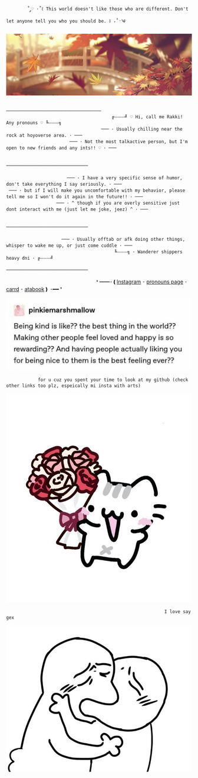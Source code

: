 			˚ ༘♡ ·˚꒰ This world doesn't like those who are different. Don't let anyone tell you who you should be. ꒱ ₊˚ˑ༄

![image alt](https://github.com/Rakki-boop/Rakki-boop/blob/05561e7b2979a3a530d253a39e0d9a32c8663fe4/6292878db61d36c92e7f9bc6262e039b.jpg)

													────────────────────────────────────
											╔⏤⏤⏤╝ ♡ Hi, call me Rakki! Any pronouns ♡ ╚⏤⏤⏤╗
										─── ･ Usually chilling near the rock at hoyoverse area. ･ ───
							─── ･ Not the most talkactive person, but I'm open to new friends and any ints!! ♡ ･ ───
	   
	  												  ───────────────────────────────
				 
	                       ─── ･ I have a very specific sense of humor, don't take everything I say seriously. ･ ───
	 ─── ･ but if I will make you uncomfortable with my behavior, please tell me so I won't do it again in the future!! ･ ───
 					   ─── ･ ^ though if you are overly sensitive just dont interact with me (just let me joke, jeez) ^ ･ ───
		 
 													  ───────────────────────────────
				
					     ─── ･ Usually offtab or afk doing other things, whisper to wake me up, or just come cuddle ･ ───
								   	   		 ╚⏤⏤⏤╗ ･ Wanderer shippers heavy dni ･ ╔⏤⏤⏤╝
												     ───────────────────────────────
ㅤㅤㅤㅤㅤㅤㅤㅤㅤㅤㅤㅤㅤㅤㅤㅤㅤㅤㅤ❛ ━━･❪[Instagram](https://www.instagram.com/rakki.art/?g=5) ･ [pronouns page](https://en.pronouns.page/@Rakki) ･ [carrd](https://rakkiicard.carrd.co) ･ [atabook](https://rakki.atabook.org/?page=1)❫ ･━━ ❜ 
	
			 
   ![image alt](https://github.com/Rakki-boop/Rakki-boop/blob/b4a1f74dfd9657815a8f0c69189d15d1ab8707ef/Screenshot_20250820_202029_Instagram.jpg)

				for u cuz you spent your time to look at my github (check other links too plz, espeically mi insta with arts)
![image alt](https://github.com/Rakki-boop/Rakki-boop/blob/23d8991ef9c59469597fbc01f742e76132510f4d/eefbef3b5c4823a26374a64a91c1df25.jpg)

																I love say gex

![image alt](https://github.com/Rakki-boop/Rakki-boop/blob/23d8991ef9c59469597fbc01f742e76132510f4d/5ef0bafa1ee15c867ee3188d3afba4a0.jpg)

